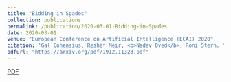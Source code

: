 ```yaml
---
title: "Bidding in Spades"
collection: publications
permalink: /publication/2020-03-01-Bidding-in-Spades
date: 2020-03-01
venue: "European Conference on Artificial Intelligence (ECAI) 2020"
citation: 'Gal Cohensius, Reshef Meir, <b>Nadav Oved</b>, Roni Stern. "Bidding in Spades." <i>Proceedings of the 24th European Conference on Artificial Intelligence</i>.'
pdfurl: "https://arxiv.org/pdf/1912.11323.pdf"
---  
```

<a href='https://arxiv.org/pdf/1912.11323.pdf'>PDF</a>
&nbsp;&nbsp;&nbsp;&nbsp;
